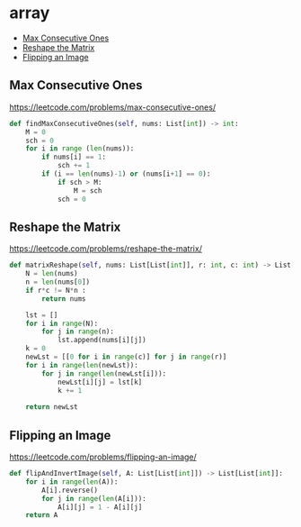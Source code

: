 # array

+ [Max Consecutive Ones](max-consecutive-ones)
+ [Reshape the Matrix](reshape-the-matrix)
+ [Flipping an Image](flipping-an-image)

## Max Consecutive Ones


https://leetcode.com/problems/max-consecutive-ones/

```python
def findMaxConsecutiveOnes(self, nums: List[int]) -> int:
    M = 0
    sch = 0
    for i in range (len(nums)):
        if nums[i] == 1:
            sch += 1
        if (i == len(nums)-1) or (nums[i+1] == 0):
            if sch > M:
                M = sch
            sch = 0  
```

## Reshape the Matrix


https://leetcode.com/problems/reshape-the-matrix/

```python
def matrixReshape(self, nums: List[List[int]], r: int, c: int) -> List[List[int]]:
    N = len(nums)
    n = len(nums[0])        
    if r*c != N*n :
        return nums

    lst = []
    for i in range(N):
        for j in range(n):
            lst.append(nums[i][j])
    k = 0
    newLst = [[0 for i in range(c)] for j in range(r)]
    for i in range(len(newLst)):
        for j in range(len(newLst[i])):
            newLst[i][j] = lst[k]
            k += 1
            
    return newLst 
```

## Flipping an Image


https://leetcode.com/problems/flipping-an-image/

```python
def flipAndInvertImage(self, A: List[List[int]]) -> List[List[int]]:
    for i in range(len(A)):
        A[i].reverse()
        for j in range(len(A[i])):
            A[i][j] = 1 - A[i][j]
    return A
```